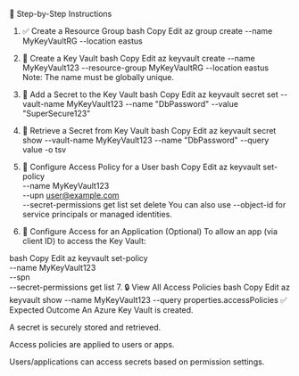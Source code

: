 🧭 Step-by-Step Instructions
1. ✅ Create a Resource Group
bash
Copy
Edit
az group create --name MyKeyVaultRG --location eastus
2. 🔐 Create a Key Vault
bash
Copy
Edit
az keyvault create --name MyKeyVault123 --resource-group MyKeyVaultRG --location eastus
Note: The name must be globally unique.

3. 🔑 Add a Secret to the Key Vault
bash
Copy
Edit
az keyvault secret set --vault-name MyKeyVault123 --name "DbPassword" --value "SuperSecure123"
4. 🔎 Retrieve a Secret from Key Vault
bash
Copy
Edit
az keyvault secret show --vault-name MyKeyVault123 --name "DbPassword" --query value -o tsv
5. 👤 Configure Access Policy for a User
bash
Copy
Edit
az keyvault set-policy \
  --name MyKeyVault123 \
  --upn user@example.com \
  --secret-permissions get list set delete
You can also use --object-id for service principals or managed identities.

6. 🧩 Configure Access for an Application (Optional)
To allow an app (via client ID) to access the Key Vault:

bash
Copy
Edit
az keyvault set-policy \
  --name MyKeyVault123 \
  --spn <app-client-id> \
  --secret-permissions get list
7. 🔒 View All Access Policies
bash
Copy
Edit
az keyvault show --name MyKeyVault123 --query properties.accessPolicies
✅ Expected Outcome
An Azure Key Vault is created.

A secret is securely stored and retrieved.

Access policies are applied to users or apps.

Users/applications can access secrets based on permission settings.
